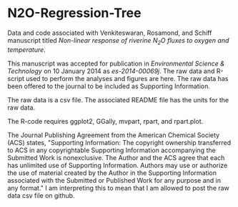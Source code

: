 N2O-Regression-Tree
===================

Data and code associated with Venkiteswaran, Rosamond, and Schiff manuscript titled *Non-linear response of riverine N<sub>2</sub>O fluxes to oxygen and temperature*.

This manuscript was accepted for publication in *Environmental Science & Technology* on 10 January 2014 as *es-2014-00069j*. The raw data and R-script used to perform the analyses and figures are here. The raw data has been offered to the journal to be included as Supporting Information.

The raw data is a csv file. The associated README file has the units for the raw data.

The R-code requires ggplot2, GGally, mvpart, rpart, and rpart.plot.

The Journal Publishing Agreement from the American Chemical Society (ACS) states, "Supporting Information: The copyright ownership transferred to ACS in any copyrightable Supporting Information accompanying the Submitted Work is nonexclusive. The Author and the ACS agree that each has unlimited use of Supporting Information. Authors may use or authorize the use of material created by the Author in the Supporting Information associated with the Submitted or Published Work for any purpose and in any format." I am interpreting this to mean that I am allowed to post the raw data csv file on github.
